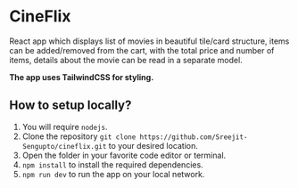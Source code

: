 # CineFlix
React app which displays list of movies in beautiful tile/card structure, items can be added/removed from the cart, with the total price and number of items, details about the movie can be read in a separate model.

**The app uses TailwindCSS for styling.** 

## How to setup locally?
1. You will require `nodejs`.
2. Clone the repository `git clone https://github.com/Sreejit-Sengupto/cineflix.git` to your desired location.
3. Open the folder in your favorite code editor or terminal.
4. `npm install` to install the required dependencies.
5. `npm run dev` to run the app on your local network.